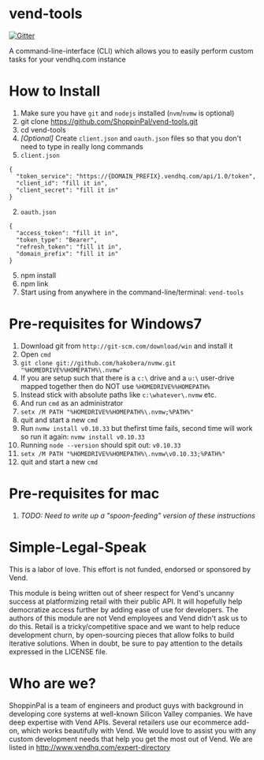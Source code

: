 # vend-tools

[![Gitter](https://badges.gitter.im/Join%20Chat.svg)](https://gitter.im/ShoppinPal/vend-tools?utm_source=badge&utm_medium=badge&utm_campaign=pr-badge&utm_content=badge)

A command-line-interface (CLI) which allows you to easily perform custom tasks for your vendhq.com instance

How to Install
==============
1. Make sure you have `git` and `nodejs` installed (`nvm`/`nvmw` is optional)
2. git clone https://github.com/ShoppinPal/vend-tools.git
3. cd vend-tools
4. *[Optional]* Create `client.json` and `oauth.json` files so that you don't need to type in really long commands
  1. `client.json`
  ```
  {
    "token_service": "https://{DOMAIN_PREFIX}.vendhq.com/api/1.0/token",
    "client_id": "fill it in",
    "client_secret": "fill it in"
  }
  ```
  2. `oauth.json`
  ```
  {
    "access_token": "fill it in",
    "token_type": "Bearer",
    "refresh_token": "fill it in",
    "domain_prefix": "fill it in"
  }
  ```

5. npm install
6. npm link
7. Start using from anywhere in the command-line/terminal: `vend-tools`

Pre-requisites for Windows7
===========================
1. Download git from `http://git-scm.com/download/win` and install it
2. Open `cmd`
3. `git clone git://github.com/hakobera/nvmw.git "%HOMEDRIVE%%HOMEPATH%\.nvmw"`
  1. If you are setup such that there is a `c:\` drive and a `u:\` user-drive mapped together then do NOT use `%HOMEDRIVE%%HOMEPATH%`
  2. Instead stick with absolute paths like `c:\whatever\.nvmw` etc.
  3. And run `cmd` as an administrator
4. `setx /M PATH "%HOMEDRIVE%%HOMEPATH%\.nvmw;%PATH%"`
5. quit and start a new `cmd`
6. Run `nvmw install v0.10.33` but thefirst time fails, second time will work so run it again: `nvmw install v0.10.33`
7. Running `node --version` should spit out: `v0.10.33`
8. `setx /M PATH "%HOMEDRIVE%%HOMEPATH%\.nvmw\v0.10.33;%PATH%"`
9. quit and start a new `cmd`

Pre-requisites for mac
======================
1. *TODO: Need to write up a "spoon-feeding" version of these instructions*

Simple-Legal-Speak
==================

This is a labor of love. This effort is not funded, endorsed or sponsored by Vend.

This module is being written out of sheer respect for Vend's uncanny success at platformizing retail with their public API. It will hopefully help democratize access further by adding ease of use for developers. The authors of this module are not Vend employees and Vend didn't ask us to do this. Retail is a tricky/competitive space and we want to help reduce development churn, by open-sourcing pieces that allow folks to build iterative solutions. When in doubt, be sure to pay attention to the details expressed in the LICENSE file.

Who are we?
===========

ShoppinPal is a team of engineers and product guys with background in developing core systems at well-known Silicon Valley companies. We have deep expertise with Vend APIs. Several retailers use our ecommerce add-on, which works beautifully with Vend. We would love to assist you with any custom development needs that help you get the most out of Vend. We are listed in http://www.vendhq.com/expert-directory
